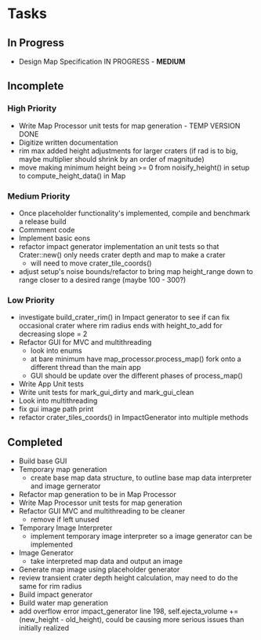 # Tasks

## In Progress
* Design Map Specification IN PROGRESS - **MEDIUM**

## Incomplete

### High Priority
* Write Map Processor unit tests for map generation - TEMP VERSION DONE
* Digitize written documentation
* rim max added height adjustments for larger craters (if rad is to big, maybe multiplier should shrink by an order of magnitude)
* move making minimum height being >= 0 from noisify_height() in setup to compute_height_data() in Map

### Medium Priority
* Once placeholder functionality's implemented, compile and benchmark a release build
* Commment code
* Implement basic eons
* refactor impact generator implementation an unit tests so that Crater::new() only needs crater depth and map to make a crater
    * will need to move crater_tile_coords()
* adjust setup's noise bounds/refactor to bring map height_range down to range closer to a desired range (maybe 100 - 300?)

### Low Priority

* investigate build_crater_rim() in Impact generator to see if can fix occasional crater where rim radius ends with height_to_add for decreasing slope = 2
* Refactor GUI for MVC and multithreading
    * look into enums
    * at bare minimum have map_processor.process_map() fork onto a different thread than the main app
    * GUI should be update over the different phases of process_map()
* Write App Unit tests
* Write unit tests for mark_gui_dirty and mark_gui_clean
* Look into multithreading
* fix gui image path print
* refactor crater_tiles_coords() in ImpactGenerator into multiple methods

## Completed

* Build base GUI
* Temporary map generation
    * create base map data structure, to outline base map data interpreter and image gernerator
* Refactor map generation to be in Map Processor
* Write Map Processor unit tests for map generation
* Refactor GUI MVC and multithreading to be cleaner
    * remove if left unused
* Temporary Image Interpreter
    * implement temporary image interpreter so a image generator can be implemented
* Image Generator
    * take interpreted map data and output an image
* Generate map image using placeholder generator
* review transient crater depth height calculation, may need to do the same for rim radius
* Build impact generator
* Build water map generation
* add overflow error impact_generator line 198, self.ejecta_volume += (new_height - old_height), could be causing more serious issues than initially realized
